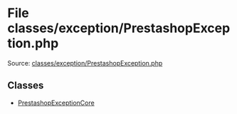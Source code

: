 File classes/exception/PrestashopException.php
=========

Source: [classes/exception/PrestashopException.php](https://github.com/PrestaShop/PrestaShop/blob/1.5.0.3/classes/exception/PrestashopException.php)


Classes
-------

* [PrestashopExceptionCore](class.PrestashopExceptionCore.md)

